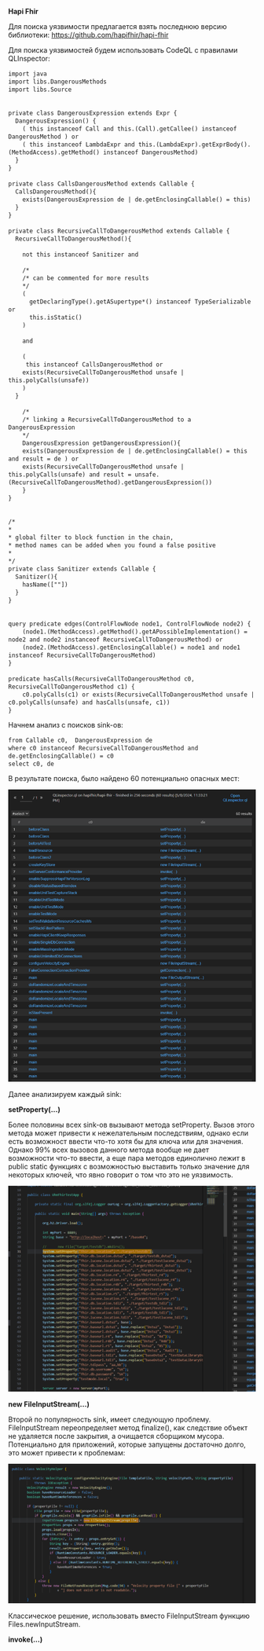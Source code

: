 **Hapi Fhir**

Для поиска уязвимости предлагается взять последнюю версию библиотеки: https://github.com/hapifhir/hapi-fhir

Для поиска уязвимостей будем использовать CodeQL с правилами QLInspector:

```
import java
import libs.DangerousMethods
import libs.Source


private class DangerousExpression extends Expr {
  DangerousExpression() {
    ( this instanceof Call and this.(Call).getCallee() instanceof DangerousMethod ) or
    ( this instanceof LambdaExpr and this.(LambdaExpr).getExprBody().(MethodAccess).getMethod() instanceof DangerousMethod)
  }
}

private class CallsDangerousMethod extends Callable {
  CallsDangerousMethod(){
    exists(DangerousExpression de | de.getEnclosingCallable() = this)
  }
}

private class RecursiveCallToDangerousMethod extends Callable {
  RecursiveCallToDangerousMethod(){

    not this instanceof Sanitizer and

    /*
    /* can be commented for more results
    */
    (
      getDeclaringType().getASupertype*() instanceof TypeSerializable or
      this.isStatic()
    )

    and

    (
     this instanceof CallsDangerousMethod or
    exists(RecursiveCallToDangerousMethod unsafe | this.polyCalls(unsafe))
    )
  }

    /*
    /* linking a RecursiveCallToDangerousMethod to a DangerousExpression
    */
    DangerousExpression getDangerousExpression(){
    exists(DangerousExpression de | de.getEnclosingCallable() = this and result = de ) or
    exists(RecursiveCallToDangerousMethod unsafe | this.polyCalls(unsafe) and result = unsafe.(RecursiveCallToDangerousMethod).getDangerousExpression())
    }
}


/*
*
* global filter to block function in the chain,
* method names can be added when you found a false positive
*
*/
private class Sanitizer extends Callable {
  Sanitizer(){
    hasName([""])
  }
}


query predicate edges(ControlFlowNode node1, ControlFlowNode node2) {
    (node1.(MethodAccess).getMethod().getAPossibleImplementation() = node2 and node2 instanceof RecursiveCallToDangerousMethod) or
    (node2.(MethodAccess).getEnclosingCallable() = node1 and node1 instanceof RecursiveCallToDangerousMethod)
}

predicate hasCalls(RecursiveCallToDangerousMethod c0, RecursiveCallToDangerousMethod c1) {
    c0.polyCalls(c1) or exists(RecursiveCallToDangerousMethod unsafe | c0.polyCalls(unsafe) and hasCalls(unsafe, c1))
}
```

Начнем анализ с поисков sink-ов:

```
from Callable c0,  DangerousExpression de
where c0 instanceof RecursiveCallToDangerousMethod and
de.getEnclosingCallable() = c0
select c0, de
```

В результате поиска, было найдено 60 потенциально опасных мест:

![Search Result](/images/image_c.png)

Далее анализируем каждый sink:

**setProperty(...)**

Более половины всех sink-ов вызывают метода setProperty. Вызов этого метода может привести к нежелательным последствиям, однако если есть возможност ввести что-то хотя бы для ключа или для значения. Однако 99% всех вызовов данного метода вообще не дает возможности что-то ввести, а еще пара методов единолично лежит в public static функциях с возможностью выставить только значение для некоторых ключей, что явно говорит о том что это не уязвимость.

![Search Result](/images/image_d.png)

**new FileInputStream(...)**

Второй по популярность sink, имеет следующую проблему. FileInputStream переопределяет метод finalize(), как следствие объект не удаляется после закрытия, а очищается сборщиком мусора. Потенциально для приложений, которые запущены достаточно долго, это может привести к проблемам:

![Search Result](/images/image_e.png)

Классическое решение, использовать вместо FileInputStream функцию Files.newInputStream.

**invoke(...)**
